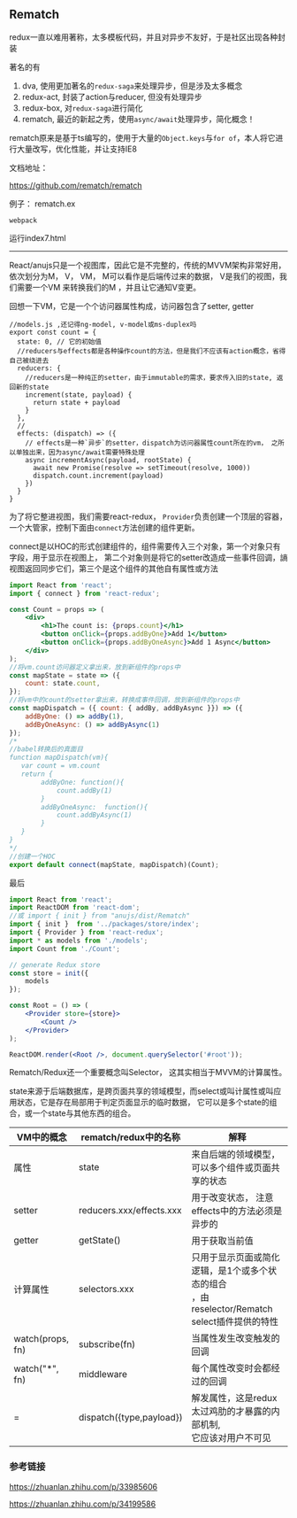 ## Rematch

redux一直以难用著称，太多模板代码，并且对异步不友好，于是社区出现各种封装

著名的有

1. dva, 使用更加著名的`redux-saga`来处理异步，但是涉及太多概念
2. redux-act, 封装了action与reducer, 但没有处理异步
3. redux-box, 对`redux-saga`进行简化
4. rematch, 最近的新起之秀，使用`async/await`处理异步，简化概念！

rematch原来是基于ts编写的，使用于大量的`Object.keys`与`for of`，本人将它进行大量改写，优化性能，并让支持IE8 

文档地址：

https://github.com/rematch/rematch

例子： rematch.ex

```
webpack
```
运行index7.html

-----------

React/anujs只是一个视图库，因此它是不完整的，传统的MVVM架构非常好用，依次划分为M， V， VM， M可以看作是后端传过来的数据， V是我们的视图，我们需要一个VM 来转换我们的M ，并且让它通知V变更。

回想一下VM，它是一个个访问器属性构成，访问器包含了setter, getter

```
//models.js ,还记得ng-model, v-model或ms-duplex吗
export const count = {
  state: 0, // 它的初始值
  //reducers与effects都是各种操作count的方法，但是我们不应该有action概念，省得自己被绕进去
  reducers: {
    //reducers是一种纯正的setter，由于immutable的需求，要求传入旧的state, 返回新的state
    increment(state, payload) {
      return state + payload
    }
  },
  // 
  effects: (dispatch) => ({
    // effects是一种`异步`的setter，dispatch为访问器属性count所在的vm， 之所以单独出来，因为async/await需要特殊处理
    async incrementAsync(payload, rootState) {
      await new Promise(resolve => setTimeout(resolve, 1000))
      dispatch.count.increment(payload)
    })
  }
}
```

为了将它整进视图，我们需要react-redux， `Provider`负责创建一个顶层的容器，一个大管家，控制下面由`connect`方法创建的组件更新。

connect是以HOC的形式创建组件的，组件需要传入三个对象，第一个对象只有字段，用于显示在视图上，
第二个对象则是将它的setter改造成一些事件回调，謪视图返回同步它们，第三个是这个组件的其他自有属性或方法
```jsx
import React from 'react';
import { connect } from 'react-redux';

const Count = props => (
    <div>
        <h1>The count is: {props.count}</h1>
        <button onClick={props.addByOne}>Add 1</button>
        <button onClick={props.addByOneAsync}>Add 1 Async</button>
    </div>
);
//将vm.count访问器定义拿出来，放到新组件的props中
const mapState = state => ({
    count: state.count,
});
//将vm中的count的setter拿出来，转换成事件回调，放到新组件的props中
const mapDispatch = ({ count: { addBy, addByAsync }}) => ({
    addByOne: () => addBy(1),
    addByOneAsync: () => addByAsync(1)
});
/*
//babel转换后的真面目
function mapDispatch(vm){
   var count = vm.count
   return {
        addByOne: function(){
            count.addBy(1)
        }
        addByOneAsync:  function(){
            count.addByAsync(1)
        } 
   }
}
*/
//创建一个HOC
export default connect(mapState, mapDispatch)(Count);
```

最后
```jsx
import React from 'react';
import ReactDOM from 'react-dom';
//或 import { init } from "anujs/dist/Rematch"
import { init }  from '../packages/store/index';
import { Provider } from 'react-redux';
import * as models from './models';
import Count from './Count';

// generate Redux store
const store = init({
    models
});

const Root = () => (
    <Provider store={store}>
        <Count />
    </Provider>
);

ReactDOM.render(<Root />, document.querySelector('#root'));

```


Rematch/Redux还一个重要概念叫Selector， 这其实相当于MVVM的计算属性。

state来源于后端数据库，是跨页面共享的领域模型，而select或叫计属性或叫应用狀态，它是存在局部用于判定页面显示的临时数据，
它可以是多个state的组合，或一个state与其他东西的组合。



| VM中的概念               | rematch/redux中的名称          | 解释|
|------------------------|---------------|---------------------|
| 属性       | state      |       来自后端的领域模型， 可以多个组件或页面共享的状态
| setter    | reducers.xxx/effects.xxx | 用于改变状态， 注意effects中的方法必须是异步的    |
| getter    | getState() |  用于获取当前值       |
| 计算属性    |selectors.xxx  | 只用于显示页面或简化逻辑，是1个或多个状态的组合<br/>，由reselector/Rematch select插件提供的特性       |
| watch(props, fn)   | subscribe(fn) | 当属性发生改变触发的回调          |
| watch("*", fn)   | middleware | 每个属性改变时会都经过的回调     |
| =  | dispatch({type,payload}) | 解发属性，这是redux太过鸡肋的才暴露的内部机制, <br />它应该对用户不可见       |


### 参考链接

https://zhuanlan.zhihu.com/p/33985606

https://zhuanlan.zhihu.com/p/34199586


